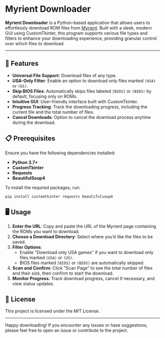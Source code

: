 # Myrient Downloader


**Myrient Downloader** is a Python-based application that allows users to effortlessly download ROM files from [Myrient](https://myrient.erista.me/). Built with a sleek, modern GUI using CustomTkinter, this program supports various file types and filters to enhance your downloading experience, providing granular control over which files to download.

---

## 🚀 Features

- **Universal File Support**: Download files of any type.
- **USA-Only Filter**: Enable an option to download only files marked `(USA)` or `(US)`.
- **Skip BIOS Files**: Automatically skips files labeled `[BIOS]` or `(BIOS)` by default, focusing only on ROMs.
- **Intuitive GUI**: User-friendly interface built with CustomTkinter.
- **Progress Tracking**: Track the downloading progress, including the current file and the total number of files.
- **Cancel Downloads**: Option to cancel the download process anytime during the download.

## 📋 Prerequisites

Ensure you have the following dependencies installed:
- **Python 3.7+**
- **CustomTkinter**
- **Requests**
- **BeautifulSoup4**

To install the required packages, run:
```
pip install customtkinter requests beautifulsoup4
```

## 🖥️ Usage

1. **Enter the URL**: Copy and paste the URL of the Myrient page containing the ROMs you want to download.
2. **Choose a Download Directory**: Select where you’d like the files to be saved.
3. **Filter Options**:
   - Enable "Download only USA games" if you want to download only files marked `(USA)` or `(US)`.
   - BIOS files marked `[BIOS]` or `(BIOS)` are automatically skipped.
4. **Scan and Confirm**: Click "Scan Page" to see the total number of files and their size, then confirm to start the download.
5. **Monitor Progress**: Track download progress, cancel if necessary, and view status updates.

## 📄 License

This project is licensed under the MIT License.

---

Happy downloading! If you encounter any issues or have suggestions, please feel free to open an issue or contribute to the project.